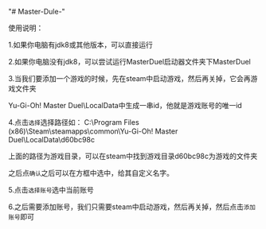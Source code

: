 "# Master-Dule-" 

使用说明：

1.如果你电脑有jdk8或其他版本，可以直接运行

2.如果你电脑没有jdk8，可以尝试运行MasterDuel启动器文件夹下MasterDuel

3.当我们要添加一个游戏的时候，先在steam中启动游戏，然后再关掉，它会再游戏文件夹

Yu-Gi-Oh\!  Master Duel\\LocalData中生成一串id，他就是游戏账号的唯一id

4.点击`选择`选择路径如：
C:\Program Files (x86)\Steam\steamapps\common\Yu-Gi-Oh!  Master Duel\LocalData\d60bc98c

上面的路径为游戏目录，可以在steam中找到游戏目录d60bc98c为游戏的文件夹

之后点`确认`之后可以在方框中选中，给其自定义名字。

5.点击`选择账号`选中当前账号

6.之后需要添加账号，我们只需要steam中启动游戏，然后再关掉，然后点击`添加账号`即可











